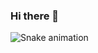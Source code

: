 ### Hi there 👋

![Snake animation](https://github.com/afocc/afocc/blob/f7cfffa8ae9ecdcf820c30056a5b0f5f32104cff/.github/workflows/cobrinha.yml)
